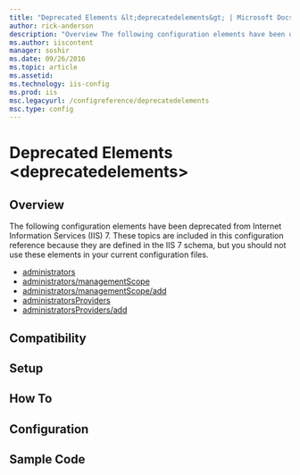 ```yaml
---
title: "Deprecated Elements &lt;deprecatedelements&gt; | Microsoft Docs"
author: rick-anderson
description: "Overview The following configuration elements have been deprecated from Internet Information Services (IIS) 7. These topics are included in this configuratio..."
ms.author: iiscontent
manager: soshir
ms.date: 09/26/2016
ms.topic: article
ms.assetid: 
ms.technology: iis-config
ms.prod: iis
msc.legacyurl: /configreference/deprecatedelements
msc.type: config
---
```

Deprecated Elements &lt;deprecatedelements&gt;
====================
<a id="001"></a>
## Overview

The following configuration elements have been deprecated from Internet Information Services (IIS) 7. These topics are included in this configuration reference because they are defined in the IIS 7 schema, but you should not use these elements in your current configuration files.

- [administrators](administrators/index.md)
- [administrators/managementScope](administrators/managementscope/index.md)
- [administrators/managementScope/add](administrators/managementscope/add.md)
- [administratorsProviders](administratorsproviders/index.md)
- [administratorsProviders/add](administratorsproviders/add.md)

<a id="002"></a>
## Compatibility

<a id="003"></a>
## Setup

<a id="004"></a>
## How To

<a id="005"></a>
## Configuration

<a id="006"></a>
## Sample Code